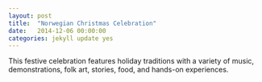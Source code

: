 ```yaml
---
layout: post
title:  "Norwegian Christmas Celebration"
date:   2014-12-06 00:00:00
categories: jekyll update yes
---
```

This festive celebration features holiday traditions with a variety of music, demonstrations, folk art, stories, food, and hands-on experiences.
